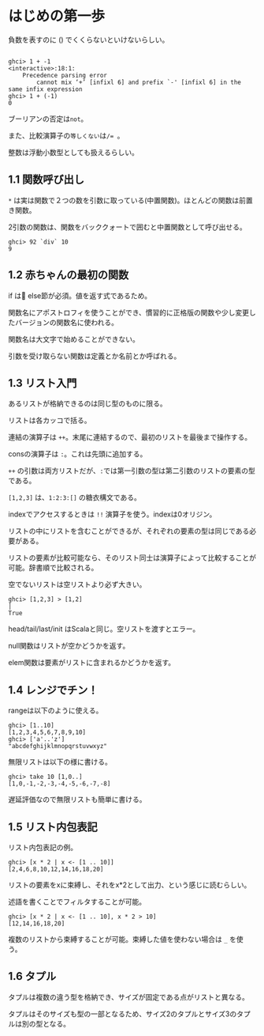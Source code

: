 # はじめの第一歩

負数を表すのに () でくくらないといけないらしい。

```

ghci> 1 + -1
<interactive>:18:1:
    Precedence parsing error
        cannot mix ‘+’ [infixl 6] and prefix `-' [infixl 6] in the same infix expression
ghci> 1 + (-1)
0
```

ブーリアンの否定は```not```。

また、比較演算子の```等しくない```は```/= ```。

整数は浮動小数型としても扱えるらしい。

## 1.1 関数呼び出し

```*``` は実は関数で２つの数を引数に取っている(中置関数)。ほとんどの関数は前置き関数。

2引数の関数は、関数をバッククォートで囲むと中置関数として呼び出せる。

```
ghci> 92 `div` 10
9
```

## 1.2 赤ちゃんの最初の関数

if は else節が必須。値を返す式であるため。

関数名にアポストロフィを使うことができ、慣習的に正格版の関数や少し変更したバージョンの関数名に使われる。

関数名は大文字で始めることができない。

引数を受け取らない関数は定義とか名前とか呼ばれる。

## 1.3 リスト入門

あるリストが格納できるのは同じ型のものに限る。

リストは各カッコで括る。

連結の演算子は ```++```。末尾に連結するので、最初のリストを最後まで操作する。

consの演算子は ```:```。これは先頭に追加する。

```++``` の引数は両方リストだが、```:```では第一引数の型は第二引数のリストの要素の型である。

```[1,2,3]``` は、```1:2:3:[]``` の糖衣構文である。

indexでアクセスするときは ```!!``` 演算子を使う。indexは0オリジン。

リストの中にリストを含むことができるが、それぞれの要素の型は同じである必要がある。

リストの要素が比較可能なら、そのリスト同士は演算子によって比較することが可能。辞書順で比較される。

空でないリストは空リストより必ず大きい。


```
ghci> [1,2,3] > [1,2]                                                                    │
True  
```

head/tail/last/init はScalaと同じ。空リストを渡すとエラー。

null関数はリストが空かどうかを返す。

elem関数は要素がリストに含まれるかどうかを返す。

## 1.4 レンジでチン！

rangeは以下のように使える。

```
ghci> [1..10]
[1,2,3,4,5,6,7,8,9,10]
ghci> ['a'..'z']
"abcdefghijklmnopqrstuvwxyz"
```

無限リストは以下の様に書ける。

```
ghci> take 10 [1,0..]
[1,0,-1,-2,-3,-4,-5,-6,-7,-8]
```

遅延評価なので無限リストも簡単に書ける。

## 1.5 リスト内包表記

リスト内包表記の例。

```
ghci> [x * 2 | x <- [1 .. 10]]
[2,4,6,8,10,12,14,16,18,20]
```

リストの要素をxに束縛し、それをx*2として出力、という感じに読むらしい。

述語を書くことでフィルタすることが可能。

```
ghci> [x * 2 | x <- [1 .. 10], x * 2 > 10]
[12,14,16,18,20]
```

複数のリストから束縛することが可能。束縛した値を使わない場合は ```_``` を使う。

## 1.6 タプル

タプルは複数の違う型を格納でき、サイズが固定である点がリストと異なる。

タプルはそのサイズも型の一部となるため、サイズ2のタプルとサイズ3のタプルは別の型となる。
